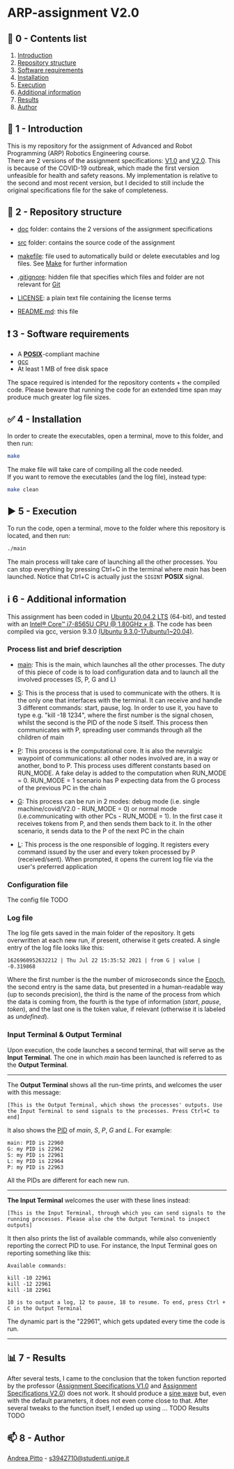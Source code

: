 # ARP-assignment V2.0

## 📑 0 - Contents list

1. [Introduction](https://github.com/andreabradpitto/ARP-assignment/blob/main/README.md#-1---introduction)
2. [Repository structure](https://github.com/andreabradpitto/ARP-assignment/blob/main/README.md#-2---repository-structure)
3. [Software requirements](https://github.com/andreabradpitto/ARP-assignment/blob/main/README.md#-3---software-requirements)
4. [Installation](https://github.com/andreabradpitto/ARP-assignment/blob/main/README.md#-4---installation)
5. [Execution](https://github.com/andreabradpitto/ARP-assignment/blob/main/README.md#%EF%B8%8F-5---execution)
6. [Additional information](https://github.com/andreabradpitto/ARP-assignment/blob/main/README.md#%E2%84%B9%EF%B8%8F-6---additional-information)
7. [Results](https://github.com/andreabradpitto/ARP-assignment/blob/main/README.md#-7---results)
8. [Author](https://github.com/andreabradpitto/ARP-assignment/blob/main/README.md#-8---author)

## 📛 1 - Introduction

This is my repository for the assignment of Advanced and Robot Programming (ARP) Robotics Engineering course.  
There are 2 versions of the assignment specifications: [V1.0](doc/Assignment%20Specifications%20V1.0.pdf) and
[V2.0](doc/Assignment%20Specifications%20V2.0.pdf). This is because of the COVID-19 outbreak, which made the
first version unfeasible for health and safety reasons. My implementation is relative to the second and most
recent version, but I decided to still include the original specifications file for the sake of completeness.

## 📂 2 - Repository structure

- [doc](doc) folder: contains the 2 versions of the assignment specifications

- [src](src) folder: contains the source code of the assignment

- [makefile](makefile): file used to automatically build or delete executables and log files. See [Make](https://en.wikipedia.org/wiki/Make_(software)) for further information

- [.gitignore](.gitignore): hidden file that specifies which files and folder are not relevant for [Git](https://git-scm.com/)

- [LICENSE](LICENSE): a plain text file containing the license terms

- [README.md](README.md): this file

## ❗ 3 - Software requirements

- A [**POSIX**](https://en.wikipedia.org/wiki/POSIX)-compliant machine
- [gcc](https://gcc.gnu.org/)
- At least 1 MB of free disk space

The space required is intended for the repository contents + the compiled code. Please beware that running the code for an extended time span may produce much greater log file sizes.

## ✅ 4 - Installation

In order to create the executables, open a terminal, move to this folder, and then run:

```bash
make
```

The make file will take care of compiling all the code needed.  
If you want to remove the executables (and the log file), instead type:

```bash
make clean
```

## ▶️ 5 - Execution

To run the code, open a terminal, move to the folder where this repository is located, and then run:

```bash
./main
```

The main process will take care of launching all the other processes. You can stop everything by pressing Ctrl+C in the terminal where *main* has been launched. Notice that Ctrl+C is actually just the `SIGINT` **POSIX** signal.

## ℹ️ 6 - Additional information

This assignment has been coded in [Ubuntu 20.04.2 LTS](https://releases.ubuntu.com/20.04/) (64-bit), and tested with an [Intel® Core™ i7-8565U CPU @ 1.80GHz × 8](https://ark.intel.com/content/www/us/en/ark/products/149091/intel-core-i7-8565u-processor-8m-cache-up-to-4-60-ghz.html). The code has been compiled via gcc, version 9.3.0 [(Ubuntu 9.3.0-17ubuntu1~20.04)](https://packages.ubuntu.com/focal/gcc-9).

### Process list and brief description

- [main](src/main.c): This is the main, which launches all the other processes. The duty of this piece of code
is to load configuration data and to launch all the involved processes (S, P, G and L)

- [S](src/S.c): This is the process that is used to communicate with the others. It is the only one that interfaces with the terminal.
It can receive and handle 3 different commands: start, pause, log. In order to use it, you have to type e.g. "kill -18 1234",
where the first number is the signal chosen, whilst the second is the PID of the node S itself.
This process then communicates with P, spreading user commands through all the children of main

- [P](src/P.c): This process is the computational core. It is also the nevralgic waypoint of communications:
all other nodes involved are, in a way or another, bond to P. This process uses different constants
based on RUN_MODE. A fake delay is added to the computation when RUN_MODE = 0. RUN_MODE = 1 scenario
has P expecting data from the G process of the previous PC in the chain

- [G](src/G.c): This process can be run in 2 modes: debug mode (i.e. single machine/covid/V2.0 - RUN_MODE = 0) or
normal mode (i.e.communicating with other PCs - RUN_MODE = 1). In the first case it receives tokens
from P, and then sends them back to it. In the other scenario, it sends data to the P of the next PC in the chain

- [L](src/L.c): This process is the one responsible of logging. It registers every command issued by the user
and every token processed by P (received/sent). When prompted, it opens the current log file via the user's preferred application

### Configuration file

The config file TODO

### Log file

The log file gets saved in the main folder of the repository. It gets overwritten at each new run, if present, otherwise it gets created. A single entry of the log file looks like this:

```text
1626960952632212 | Thu Jul 22 15:35:52 2021 | from G | value | -0.319868
```

Where the first number is the the number of microseconds since the [Epoch](https://man7.org/linux/man-pages/man2/time.2.html), the second entry is the same data, but presented in a human-readable way (up to seconds precision), the third is the name of the process from which the data is coming from, the fourth is the type of information (*start*, *pause*, *token*), and the last one is the token value, if relevant (otherwise it is labeled as *undefined*).

### Input Terminal & Output Terminal

Upon execution, the code launches a second terminal, that will serve as the **Input Terminal**. The one in which *main* has been launched
is referred to as the **Output Terminal**.

---

The **Output Terminal** shows all the run-time prints, and welcomes the user with this message:

```console
[This is the Output Terminal, which shows the processes' outputs. Use the Input Terminal to send signals to the processes. Press Ctrl+C to end]
```

It also shows the [PID](https://en.wikipedia.org/wiki/Process_identifier) of *main*, *S*, *P*, *G* and *L*. For example:

```console
main: PID is 22960
G: my PID is 22962
S: my PID is 22961
L: my PID is 22964
P: my PID is 22963
```

All the PIDs are different for each new run.

---

**The Input Terminal** welcomes the user with these lines instead:

```console
[This is the Input Terminal, through which you can send signals to the running processes. Please also che the Output Terminal to inspect outputs]
```

It then also prints the list of available commands, while also conveniently reporting the correct PID to use. For instance, the Input Terminal goes on reporting something like this:

```console
Available commands:

kill -10 22961
kill -12 22961
kill -18 22961

10 is to output a log, 12 to pause, 18 to resume. To end, press Ctrl + C in the Output Terminal
```

The dynamic part is the "22961", which gets updated every time the code is run.

---

## 📊 7 - Results

After several tests, I came to the conclusion that the token function reported by the professor ([Assignment Specifications V1.0](doc/Assignment%20Specifications%20V1.0.pdf) and [Assignment Specifications V2.0](doc/Assignment%20Specifications%20V2.0.pdf)) does not work.
It should produce a [sine wave](https://en.wikipedia.org/wiki/Sine) but, even with the default parameters, it does not even come close to that.
After several tweaks to the function itself, I ended up using ... TODO
Results TODO

## 📫 8 - Author

[Andrea Pitto](https://github.com/andreabradpitto) - s3942710@studenti.unige.it
